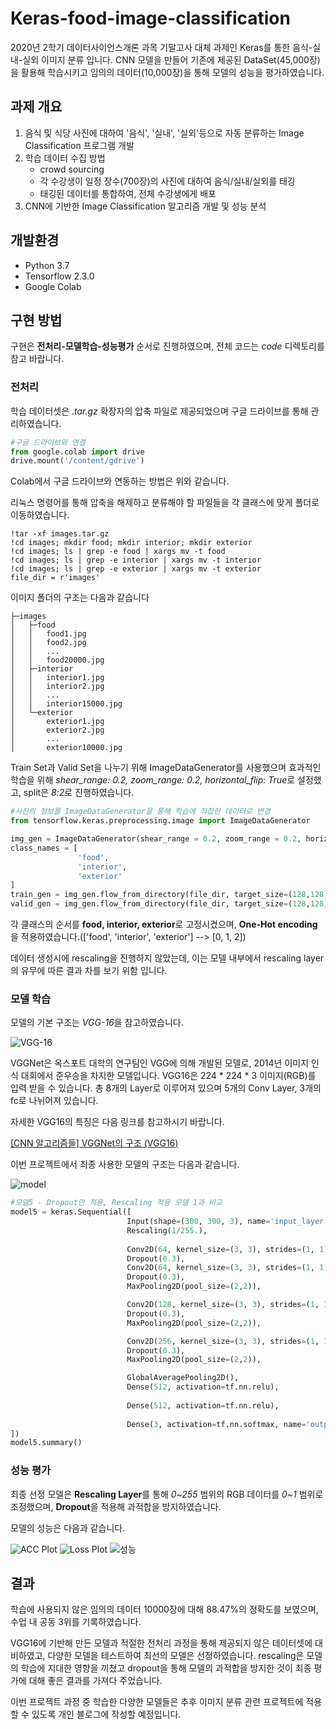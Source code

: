 # Keras-food-image-classification
2020년 2학기 데이터사이언스개론 과목 기말고사 대체 과제인 Keras를 통한 음식-실내-실외 이미지 분류 입니다.
CNN 모델을 만들어 기존에 제공된 DataSet(45,000장)을 활용해 학습시키고 임의의 데이터(10,000장)을 통해 모델의 성능을 평가하였습니다.

## 과제 개요
1. 음식 및 식당 사진에 대하여 '음식', '실내', '실외'등으로 자동 분류하는 Image Classification 프로그램 개발
2. 학습 데이터 수집 방법
    - crowd sourcing
    - 각 수강생이 일정 장수(700장)의 사진에 대하여 음식/실내/실외를 태깅
    - 태깅된 데이터를 통합하여, 전체 수강생에게 배포
3. CNN에 기반한 Image Classification 알고리즘 개발 및 성능 분석

## 개발환경
* Python 3.7
* Tensorflow 2.3.0
* Google Colab

## 구현 방법
구현은 **전처리-모델학습-성능평가** 순서로 진행하였으며, 전체 코드는 _code_ 디렉토리를 참고 바랍니다.

### 전처리
학습 데이터셋은 _.tar.gz_ 확장자의 압축 파일로 제공되었으며 구글 드라이브를 통해 관리하였습니다.
```py
#구글 드라이브와 연결
from google.colab import drive
drive.mount('/content/gdrive')
```
Colab에서 구글 드라이브와 연동하는 방법은 위와 같습니다.

리눅스 명령어를 통해 압축을 해제하고 분류해야 할 파일들을 각 클래스에 맞게 폴더로 이동하였습니다.
```
!tar -xf images.tar.gz
!cd images; mkdir food; mkdir interior; mkdir exterior
!cd images; ls | grep -e food | xargs mv -t food
!cd images; ls | grep -e interior | xargs mv -t interior
!cd images; ls | grep -e exterior | xargs mv -t exterior
file_dir = r'images'
```
이미지 폴더의 구조는 다음과 같습니다
```
├─images
│   ├─food
│   │   food1.jpg
│   │   food2.jpg
│   │   ...
│   │   food20000.jpg
│   ├─interior
│   │   interior1.jpg
│   │   interior2.jpg
│   │   ...
│   │   interior15000.jpg
│   └─exterior
│       exterior1.jpg
│       exterior2.jpg
│       ...
│       exterior10000.jpg
```

Train Set과 Valid Set을 나누기 위해 ImageDataGenerator를 사용했으며 효과적인 학습을 위해 *shear_range: 0.2, zoom_range: 0.2, horizontal_flip: True*로 설정했고, split은 *8:2*로 진행하였습니다.
```py
#사진의 정보를 ImageDataGenerator을 통해 학습에 적합한 데이터로 변경
from tensorflow.keras.preprocessing.image import ImageDataGenerator

img_gen = ImageDataGenerator(shear_range = 0.2, zoom_range = 0.2, horizontal_flip = True, validation_split=0.2)
class_names = [
               'food',
               'interior',
               'exterior'
]
train_gen = img_gen.flow_from_directory(file_dir, target_size=(128,128), classes=class_names, batch_size=32, shuffle=True,class_mode='categorical', subset='training')
valid_gen = img_gen.flow_from_directory(file_dir, target_size=(128,128), classes=class_names, batch_size=32, shuffle=False,class_mode='categorical', subset='validation')
```
각 클래스의 순서를 **food, interior, exterior**로 고정시켰으며, **One-Hot encoding**을 적용하였습니다.(['food', 'interior', 'exterior'] --> [0, 1, 2])

데이터 생성시에 rescaling을 진행하지 않았는데, 이는 모델 내부에서 rescaling layer의 유무에 따른 결과 차를 보기 위함 입니다.

### 모델 학습
모델의 기본 구조는 *VGG-16*을 참고하였습니다.

![VGG-16](images/vgg16.png)

VGGNet은 옥스포트 대학의 연구팀인 VGG에 의해 개발된 모델로, 2014년 이미지 인식 대회에서 준우승을 차지한 모델입니다. VGG16은 224 * 224 * 3 이미지(RGB)를 입력 받을 수 있습니다.
총 8개의 Layer로 이루어져 있으며 5개의 Conv Layer, 3개의 fc로 나뉘어져 있습니다.

자세한 VGG16의 특징은 다음 링크를 참고하시기 바랍니다.

[[CNN 알고리즘들] VGGNet의 구조 (VGG16)](https://bskyvision.com/504)

이번 프로젝트에서 최종 사용한 모델의 구조는 다음과 같습니다.

![model](images/model.png)

```py
#모델5 - Dropout만 적용, Rescaling 적용 모델 1과 비교
model5 = keras.Sequential([
                          Input(shape=(300, 300, 3), name='input_layer'),
                          Rescaling(1/255.),
                          
                          Conv2D(64, kernel_size=(3, 3), strides=(1, 1), padding='same', activation=tf.nn.relu),
                          Dropout(0.3),
                          Conv2D(64, kernel_size=(3, 3), strides=(1, 1), padding='same', activation=tf.nn.relu),
                          Dropout(0.3),
                          MaxPooling2D(pool_size=(2,2)),

                          Conv2D(128, kernel_size=(3, 3), strides=(1, 1), padding='same', activation=tf.nn.relu),
                          Dropout(0.3),
                          MaxPooling2D(pool_size=(2,2)),

                          Conv2D(256, kernel_size=(3, 3), strides=(1, 1), padding='same', activation=tf.nn.relu),
                          Dropout(0.3),
                          MaxPooling2D(pool_size=(2,2)),

                          GlobalAveragePooling2D(),
                          Dense(512, activation=tf.nn.relu),
                           
                          Dense(512, activation=tf.nn.relu),
                           
                          Dense(3, activation=tf.nn.softmax, name='output_layer')
])
model5.summary()
```

### 성능 평가
최종 선정 모델은 **Rescaling Layer**를 통해 *0~255* 범위의 RGB 데이터를 *0~1* 범위로 조정했으며, **Dropout**을 적용해 과적합을 방지하였습니다.

모델의 성능은 다음과 같습니다.

![ACC Plot](images/모델5-acc.png)
![Loss Plot](images/모델5-loss.png)
![성능](images/모델5-성능평가.png)

## 결과

학습에 사용되지 않은 임의의 데이터 10000장에 대해 88.47%의 정확도를 보였으며, 수업 내 공동 3위를 기록하였습니다.

VGG16에 기반해 만든 모델과 적절한 전처리 과정을 통해 제공되지 않은 데이터셋에 대비하였고, 다양한 모델을 테스트하여 최선의 모델은 선정하였습니다. rescaling은 모델의 학습에 지대한 영향을 끼쳤고 dropout을 통해 모델의 과적합을 방지한 것이 최종 평가에 대해 좋은 결과를 가져다 주었습니다.

이번 프로젝트 과정 중 학습한 다양한 모델들은 추후 이미지 분류 관련 프로젝트에 적용할 수 있도록 개인 블로그에 작성할 예정입니다.
